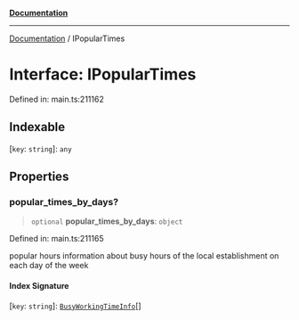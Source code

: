 [**Documentation**](../README.md)

***

[Documentation](../README.md) / IPopularTimes

# Interface: IPopularTimes

Defined in: main.ts:211162

## Indexable

\[`key`: `string`\]: `any`

## Properties

### popular\_times\_by\_days?

> `optional` **popular\_times\_by\_days**: `object`

Defined in: main.ts:211165

popular hours
information about busy hours of the local establishment on each day of the week

#### Index Signature

\[`key`: `string`\]: [`BusyWorkingTimeInfo`](../classes/BusyWorkingTimeInfo.md)[]
